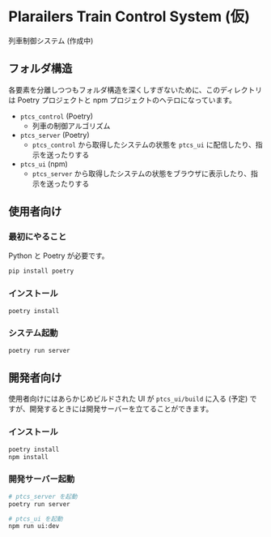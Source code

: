 # Plarailers Train Control System (仮)

列車制御システム (作成中)

## フォルダ構造

各要素を分離しつつもフォルダ構造を深くしすぎないために、このディレクトリは Poetry プロジェクトと npm プロジェクトのヘテロになっています。

- `ptcs_control` (Poetry)
  - 列車の制御アルゴリズム
- `ptcs_server` (Poetry)
  - `ptcs_control` から取得したシステムの状態を `ptcs_ui` に配信したり、指示を送ったりする
- `ptcs_ui` (npm)
  - `ptcs_server` から取得したシステムの状態をブラウザに表示したり、指示を送ったりする

## 使用者向け

### 最初にやること

Python と Poetry が必要です。

```bash
pip install poetry
```

### インストール

```bash
poetry install
```

### システム起動

```bash
poetry run server
```


## 開発者向け

使用者向けにはあらかじめビルドされた UI が `ptcs_ui/build` に入る (予定) ですが、開発するときには開発サーバーを立てることができます。

### インストール

```bash
poetry install
npm install
```

### 開発サーバー起動

```bash
# ptcs_server を起動
poetry run server

# ptcs_ui を起動
npm run ui:dev
```
